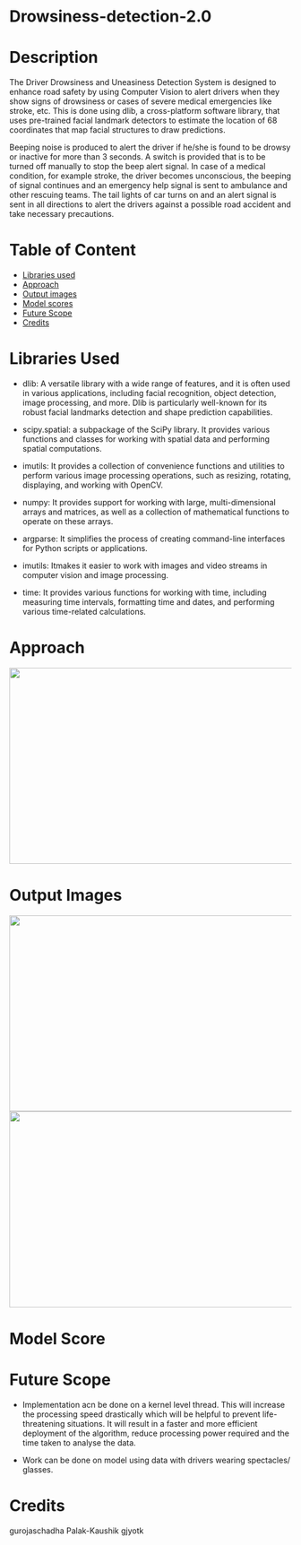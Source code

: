 # Drowsiness-detection-2.0

# Description

The Driver Drowsiness and Uneasiness Detection System is designed to enhance road safety by using Computer Vision to alert drivers when they show signs of drowsiness or cases of severe medical emergencies like stroke, etc. This is done using dlib, a cross-platform software library, that uses pre-trained facial landmark detectors to estimate the location of 68 coordinates that map facial structures to draw predictions.

Beeping noise is produced to alert the driver if he/she is found to be drowsy or inactive for more than 3 seconds. A switch is provided that is to be turned off manually to stop the beep alert signal. In case of a medical condition, for example stroke, the driver becomes unconscious, the beeping of signal continues and an emergency help signal is sent to ambulance and other rescuing teams. The tail lights of car turns on and an alert signal is sent in all directions to alert the drivers against a possible road accident and take necessary precautions.

# Table of Content

- [Libraries used](#Librariesused)
- [Approach](#Approach)
- [Output images](#Outputimages)
- [Model scores](#Modelscores)
- [Future Scope](#FutureScope)
- [Credits](#Credits)




# Libraries Used

- dlib: A versatile library with a wide range of features, and it is often used in various applications, including facial recognition, object detection, image processing, and more. Dlib is particularly well-known for its robust facial landmarks detection and shape prediction capabilities.

- scipy.spatial: a subpackage of the SciPy library. It provides various functions and classes for working with spatial data and performing spatial computations.

- imutils: It provides a collection of convenience functions and utilities to perform various image processing operations, such as resizing, rotating, displaying, and working with OpenCV.

- numpy: It provides support for working with large, multi-dimensional arrays and matrices, as well as a collection of mathematical functions to operate on these arrays.

- argparse:  It simplifies the process of creating command-line interfaces for Python scripts or applications.

- imutils: Itmakes it easier to work with images and video streams in computer vision and image processing.

- time: It provides various functions for working with time, including measuring time intervals, formatting time and dates, and performing various time-related calculations.

# Approach

<img src= "https://github.com/gjyotk/Drowsiness-detection-2.0/assets/112189682/f3f1ef98-7808-4bd8-b497-a11ba1fc48be"  width= "700" height= "350">

  
# Output Images
<img src="https://github.com/gjyotk/Drowsiness-detection-2.0/assets/112189682/ffbe9f0f-584d-4629-aeb7-5d9f4b073237" width= "650" height= "350">



<img src="https://github.com/gjyotk/Drowsiness-detection-2.0/assets/112189682/43867719-aea4-4c48-9a39-ba1eb02711d0"  width= "650" height= "350">


# Model Score



# Future Scope

-  Implementation acn be done on a kernel level thread. This will increase the processing speed drastically which will be helpful to prevent life-threatening situations. It will result in a faster and more efficient deployment of the algorithm, reduce processing power required and the time taken to analyse the data.

- Work can be done on model using data with drivers wearing spectacles/ glasses.



# Credits

gurojaschadha Palak-Kaushik gjyotk





